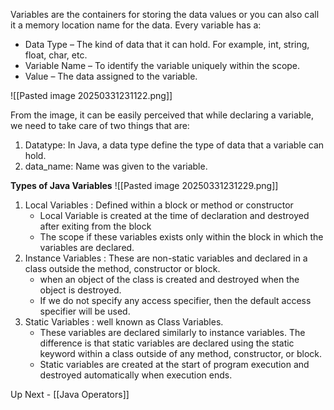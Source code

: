 Variables are the containers for storing the data values or you can also call it a memory location name for the data. Every variable has a:

- Data Type – The kind of data that it can hold. For example, int, string, float, char, etc.
- Variable Name – To identify the variable uniquely within the scope.
- Value – The data assigned to the variable.


![[Pasted image 20250331231122.png]]



From the image, it can be easily perceived that while declaring a variable, we need to take care of two things that are:

1. Datatype: In Java, a data type define the type of data that a variable can hold. 
2. data_name: Name was given to the variable.


**Types of Java Variables**
![[Pasted image 20250331231229.png]]

1. Local Variables : Defined within a block or method or constructor 
	- Local Variable is created at the time of declaration and destroyed after exiting from the block
	- The scope if these variables exists only within the block in which the variables are declared.
2. Instance Variables : These are non-static variables and declared in a class outside the method, constructor or block.
	-  when an object of the class is created and destroyed when the object is destroyed.
	- If we do not specify any access specifier, then the default access specifier will be used.
3. Static Variables : well known as Class Variables.
	- These variables are declared similarly to instance variables. The difference is that static variables are declared using the static keyword within a class outside of any method, constructor, or block.
	- Static variables are created at the start of program execution and destroyed automatically when execution ends.



Up Next - [[Java Operators]]

